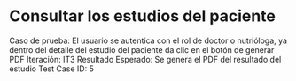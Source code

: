 # Consultar los estudios del paciente

Caso de prueba: El usuario se autentica con el rol de doctor o nutrióloga, ya dentro del detalle del estudio del paciente da clic en el botón de generar PDF
Iteración: IT3
Resultado Esperado: Se genera el PDF del resultado del estudio
Test Case ID: 5